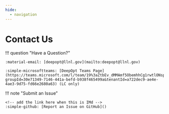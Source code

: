 ```yaml
---
hide:
  - navigation
---
```


# Contact Us

!!! question "Have a Question?"

    :material-email: [deepopt@llnl.gov](mailto:deepopt@llnl.gov)

    :simple-microsoftteams: [DeepOpt Teams Page](https://teams.microsoft.com/l/team/19%3aZtbEv_dMMAmf5ObemhhCg1rwtlONspUfpOqSHyNYTQg1%40thread.tacv2/conversations?groupId=30e71349-7146-441a-befd-b938f465499a&tenantId=a722dec9-ae4e-4ae3-9d75-fd66e2680a63) (LC only)


!!! note "Submit an Issue"

    <!-- add the link here when this is IMd -->
    :simple-github: [Report an Issue on GitHub]()